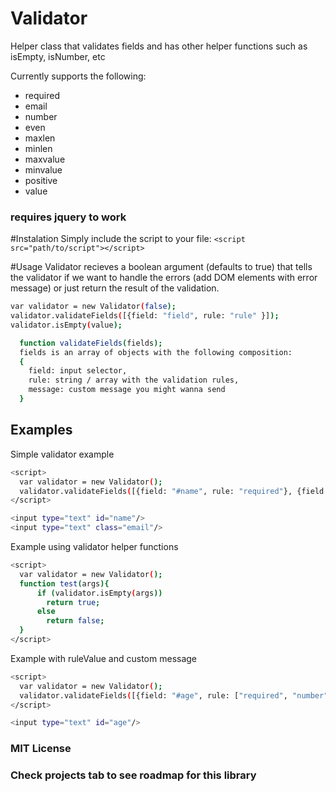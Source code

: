 # Validator
Helper class that validates fields and has other helper functions such as isEmpty, isNumber, etc

Currently supports the following:
  - required
  - email
  - number
  - even
  - maxlen
  - minlen
  - maxvalue
  - minvalue
  - positive
  - value

### requires jquery to work

#Instalation
Simply include the script to your file: ``<script src="path/to/script"></script>``

#Usage
Validator recieves a boolean argument (defaults to true) that tells the validator if we want to handle the errors (add DOM elements with error message) or just return the result of the validation.
```sh
var validator = new Validator(false);
validator.validateFields([{field: "field", rule: "rule" }]);
validator.isEmpty(value);
```

```sh
  function validateFields(fields);
  fields is an array of objects with the following composition:
  {
    field: input selector,
    rule: string / array with the validation rules,
    message: custom message you might wanna send
  }
```

## Examples

Simple validator example
```sh
<script>
  var validator = new Validator();
  validator.validateFields([{field: "#name", rule: "required"}, {field: "#email", rule: ["required", "email"]}]);
</script>

<input type="text" id="name"/>
<input type="text" class="email"/>
```

Example using validator helper functions

```sh
<script>
  var validator = new Validator();
  function test(args){
      if (validator.isEmpty(args)) 
        return true;
      else
        return false;
  }
</script>
```

Example with ruleValue and custom message

```sh
<script>
  var validator = new Validator();
  validator.validateFields([{field: "#age", rule: ["required", "number", "positive", {rule: "maxvalue", value: "120", message: "Come on, you're not that old!"}]}]);
</script>

<input type="text" id="age"/>
```

### MIT License

### Check projects tab to see roadmap for this library
